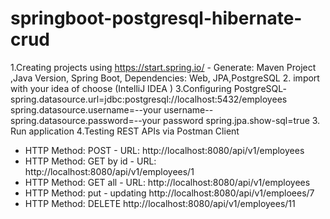 # springboot-postgresql-hibernate-crud
1.Creating projects using https://start.spring.io/ - Generate: Maven Project ,Java Version, Spring Boot, Dependencies: Web, JPA,PostgreSQL
2. import with your idea of choose (IntelliJ IDEA )
3.Configuring PostgreSQL-
spring.datasource.url=jdbc:postgresql://localhost:5432/employees
spring.datasource.username=--your username--
spring.datasource.password=--your password
spring.jpa.show-sql=true
3. Run application 
4.Testing REST APIs via Postman Client
- HTTP Method: POST - URL: http://localhost:8080/api/v1/employees 
- HTTP Method: GET by id - URL: http://localhost:8080/api/v1/employees/1
- HTTP Method: GET all - URL: http://localhost:8080/api/v1/employees
- HTTP Method: put - updating  http://localhost:8080/api/v1/emploees/7
- HTTP Method: DELETE  http://localhost:8080/api/v1/employees/11



